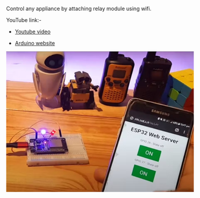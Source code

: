Control any appliance by attaching relay module using wifi.

YouTube link:-

- [Youtube video](https://www.youtube.com/watch?v=Hgq2KX5w-_o)

- [Arduino website](https://create.arduino.cc/projecthub/kunshmaurya/wifi-esp32-led-control-project-42f36c)



[![Iimage link](project.jpg)](https://www.youtube.com/watch?v=Hgq2KX5w-_o)
